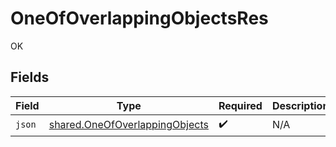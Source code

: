 # OneOfOverlappingObjectsRes

OK


## Fields

| Field                                                                            | Type                                                                             | Required                                                                         | Description                                                                      |
| -------------------------------------------------------------------------------- | -------------------------------------------------------------------------------- | -------------------------------------------------------------------------------- | -------------------------------------------------------------------------------- |
| `json`                                                                           | [shared.OneOfOverlappingObjects](../../models/shared/oneofoverlappingobjects.md) | :heavy_check_mark:                                                               | N/A                                                                              |